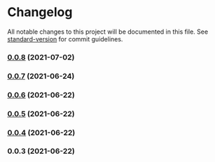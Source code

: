 # Changelog

All notable changes to this project will be documented in this file. See [standard-version](https://github.com/conventional-changelog/standard-version) for commit guidelines.

### [0.0.8](https://github.com/jakratiwanich-ns/zebralib.git/compare/v0.0.7...v0.0.8) (2021-07-02)

### [0.0.7](https://github.com/jakratiwanich-ns/zebralib.git/compare/v0.0.6...v0.0.7) (2021-06-24)

### [0.0.6](https://github.com/jakratiwanich-ns/zebralib.git/compare/v0.0.5...v0.0.6) (2021-06-22)

### [0.0.5](https://github.com/jakratiwanich-ns/zebralib.git/compare/v0.0.4...v0.0.5) (2021-06-22)

### [0.0.4](https://github.com/jakratiwanich-ns/zebralib.git/compare/v0.0.3...v0.0.4) (2021-06-22)

### 0.0.3 (2021-06-22)
